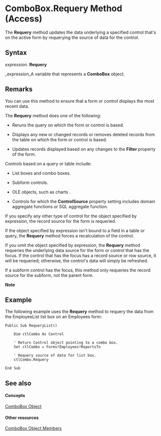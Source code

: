
# ComboBox.Requery Method (Access)

The  **Requery** method updates the data underlying a specified control that's on the active form by requerying the source of data for the control.


## Syntax

 _expression_. **Requery**

 _expression_A variable that represents a  **ComboBox** object.


## Remarks

You can use this method to ensure that a form or control displays the most recent data.

The  **Requery** method does one of the following:


- Reruns the query on which the form or control is based.
    
- Displays any new or changed records or removes deleted records from the table on which the form or control is based.
    
- Updates records displayed based on any changes to the  **Filter** property of the form.
    
Controls based on a query or table include:


- List boxes and combo boxes.
    
- Subform controls.
    
- OLE objects, such as charts .
    
- Controls for which the  **ControlSource** property setting includes domain aggregate functions or SQL aggregate function.
    
If you specify any other type of control for the object specified by expression, the record source for the form is requeried.

If the object specified by expression isn't bound to a field in a table or query, the  **Requery** method forces a recalculation of the control.

If you omit the object specified by expression, the  **Requery** method requeries the underlying data source for the form or control that has the focus. If the control that has the focus has a record source or row source, it will be requeried; otherwise, the control's data will simply be refreshed.

If a subform control has the focus, this method only requeries the record source for the subform, not the parent form.


 **Note**  


## Example

The following example uses the  **Requery** method to requery the data from the EmployeeList list box on an Employees form:


```
Public Sub RequeryList() 
 
    Dim ctlCombo As Control 
 
    ' Return Control object pointing to a combo box. 
    Set ctlCombo = Forms!Employees!ReportsTo 
 
    ' Requery source of data for list box. 
    ctlCombo.Requery 
 
End Sub 

```


## See also


#### Concepts


 [ComboBox Object](1cf508d5-023e-eb38-3991-71e82b2a4e7e.md)
#### Other resources


 [ComboBox Object Members](d0d83ca3-3698-295e-5335-7d0816557d6b.md)
